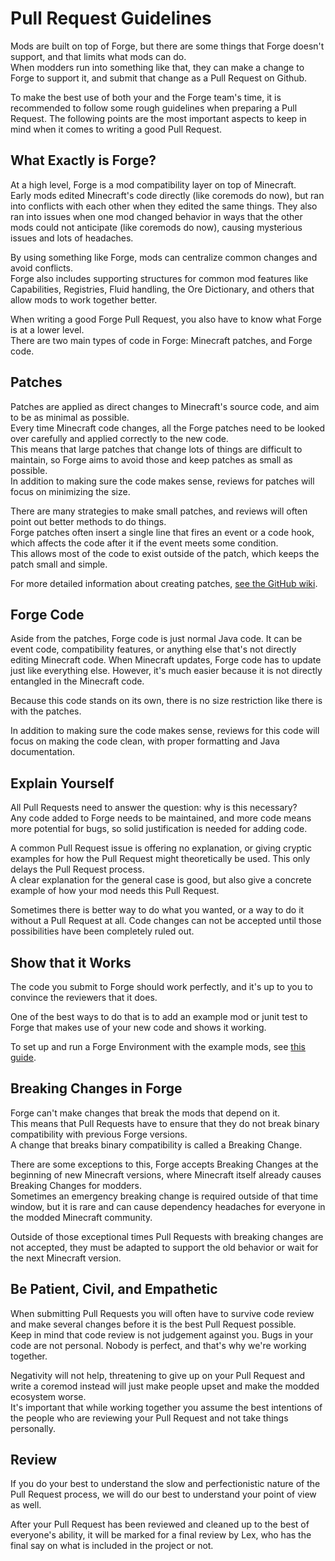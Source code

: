 Pull Request Guidelines
=======================

Mods are built on top of Forge, but there are some things that Forge doesn't support, and that limits what mods can do.  
When modders run into something like that, they can make a change to Forge to support it, and submit that change as a Pull Request on Github.

To make the best use of both your and the Forge team's time, it is recommended to follow some rough guidelines when preparing a Pull Request. The following points are the most important aspects to keep in mind when it comes to writing a good Pull Request.

What Exactly is Forge?
----------------------

At a high level, Forge is a mod compatibility layer on top of Minecraft.   
Early mods edited Minecraft's code directly (like coremods do now), but ran into conflicts with each other when they edited the same things. They also ran into issues when one mod changed behavior in ways that the other mods could not anticipate (like coremods do now), causing mysterious issues and lots of headaches.  

By using something like Forge, mods can centralize common changes and avoid conflicts.  
Forge also includes supporting structures for common mod features like Capabilities, Registries, Fluid handling, the Ore Dictionary, and others that allow mods to work together better.

When writing a good Forge Pull Request, you also have to know what Forge is at a lower level.   
There are two main types of code in Forge: Minecraft patches, and Forge code.

Patches
-------

Patches are applied as direct changes to Minecraft's source code, and aim to be as minimal as possible.  
Every time Minecraft code changes, all the Forge patches need to be looked over carefully and applied correctly to the new code.  
This means that large patches that change lots of things are difficult to maintain, so Forge aims to avoid those and keep patches as small as possible.  
In addition to making sure the code makes sense, reviews for patches will focus on minimizing the size.

There are many strategies to make small patches, and reviews will often point out better methods to do things.  
Forge patches often insert a single line that fires an event or a code hook, which affects the code after it if the event meets some condition.  
This allows most of the code to exist outside of the patch, which keeps the patch small and simple.

For more detailed information about creating patches, [see the GitHub wiki](https://github.com/MinecraftForge/MinecraftForge/wiki/If-you-want-to-contribute-to-Forge#conventions-for-coding-patches-for-a-minecraft-class-javapatch).

Forge Code
----------

Aside from the patches, Forge code is just normal Java code. It can be event code, compatibility features, or anything else that's not directly editing Minecraft code.
When Minecraft updates, Forge code has to update just like everything else. However, it's much easier because it is not directly entangled in the Minecraft code.

Because this code stands on its own, there is no size restriction like there is with the patches.

In addition to making sure the code makes sense, reviews for this code will focus on making the code clean, with proper formatting and Java documentation.

Explain Yourself
----------------

All Pull Requests need to answer the question: why is this necessary?  
Any code added to Forge needs to be maintained, and more code means more potential for bugs, so solid justification is needed for adding code.

A common Pull Request issue is offering no explanation, or giving cryptic examples for how the Pull Request might theoretically be used.
This only delays the Pull Request process.  
A clear explanation for the general case is good, but also give a concrete example of how your mod needs this Pull Request.

Sometimes there is better way to do what you wanted, or a way to do it without a Pull Request at all. Code changes can not be accepted until those possibilities have been completely ruled out.

Show that it Works
------------------

The code you submit to Forge should work perfectly, and it's up to you to convince the reviewers that it does.  

One of the best ways to do that is to add an example mod or junit test to Forge that makes use of your new code and shows it working.  

To set up and run a Forge Environment with the example mods, see [this guide](index.md).

Breaking Changes in Forge
-------------------------

Forge can't make changes that break the mods that depend on it.  
This means that Pull Requests have to ensure that they do not break binary compatibility with previous Forge versions.  
A change that breaks binary compatibility is called a Breaking Change.

There are some exceptions to this, Forge accepts Breaking Changes at the beginning of new Minecraft versions, where Minecraft itself already causes Breaking Changes for modders.  
Sometimes an emergency breaking change is required outside of that time window, but it is rare and can cause dependency headaches for everyone in the modded Minecraft community.

Outside of those exceptional times Pull Requests with breaking changes are not accepted, they must be adapted to support the old behavior or wait for the next Minecraft version.

Be Patient, Civil, and Empathetic
--------------------------------

When submitting Pull Requests you will often have to survive code review and make several changes before it is the best Pull Request possible.  
Keep in mind that code review is not judgement against you. Bugs in your code are not personal. Nobody is perfect, and that's why we're working together.

Negativity will not help, threatening to give up on your Pull Request and write a coremod instead will just make people upset and make the modded ecosystem worse.  
It's important that while working together you assume the best intentions of the people who are reviewing your Pull Request and not take things personally.

Review
------

If you do your best to understand the slow and perfectionistic nature of the Pull Request process, we will do our best to understand your point of view as well.

After your Pull Request has been reviewed and cleaned up to the best of everyone's ability, it will be marked for a final review by Lex, who has the final say on what is included in the project or not.